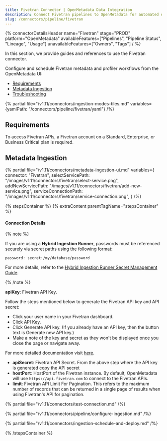 ```yaml
---
title: Fivetran Connector | OpenMetadata Data Integration
description: Connect Fivetran pipelines to OpenMetadata for automated data lineage tracking, metadata discovery, and comprehensive pipeline monitoring and governance.
slug: /connectors/pipeline/fivetran
---
```


{% connectorDetailsHeader
name="Fivetran"
stage="PROD"
platform="OpenMetadata"
availableFeatures=["Pipelines", "Pipeline Status", "Lineage", "Usage"]
unavailableFeatures=["Owners", "Tags"]
/ %}

In this section, we provide guides and references to use the Fivetran connector.

Configure and schedule Fivetran metadata and profiler workflows from the OpenMetadata UI:

- [Requirements](#requirements)
- [Metadata Ingestion](#metadata-ingestion)
- [Troubleshooting](/connectors/pipeline/fivetran/troubleshooting)

{% partial file="/v1.11/connectors/ingestion-modes-tiles.md" variables={yamlPath: "/connectors/pipeline/fivetran/yaml"} /%}

## Requirements

To access Fivetran APIs, a Fivetran account on a Standard, Enterprise, or Business Critical plan is required.

## Metadata Ingestion

{% partial 
  file="/v1.11/connectors/metadata-ingestion-ui.md" 
  variables={
    connector: "Fivetran", 
    selectServicePath: "/images/v1.11/connectors/fivetran/select-service.png",
    addNewServicePath: "/images/v1.11/connectors/fivetran/add-new-service.png",
    serviceConnectionPath: "/images/v1.11/connectors/fivetran/service-connection.png",
} 
/%}

{% stepsContainer %}
{% extraContent parentTagName="stepsContainer" %}

#### Connection Details

{% note %} 

If you are using a **Hybrid Ingestion Runner**, passwords must be referenced securely via secret paths using the following format:

```
password: secret:/my/database/password
```
For more details, refer to the [Hybrid Ingestion Runner Secret Management Guide](https://docs.getcollate.io/getting-started/day-1/hybrid-saas/hybrid-ingestion-runner#3.-manage-secrets-securely).

{% /note %}

**apiKey**: Fivetran API Key.

Follow the steps mentioned below to generate the Fivetran API key and API secret:
- Click your user name in your Fivetran dashboard.
- Click API Key.
- Click Generate API key. (If you already have an API key, then the button text is Generate new API key.)
- Make a note of the key and secret as they won't be displayed once you close the page or navigate away.

For more detailed documentation visit [here](https://fivetran.com/docs/rest-api/getting-started).

- **apiSecret**: Fivetran API Secret. From the above step where the API key is generated copy the API secret
- **hostPort**: HostPort of the Fivetran instance. By default, OpenMetadata will use `https://api.fivetran.com` to connect to the Fivetran APIs.
- **limit**: Fivetran API Limit For Pagination. This refers to the maximum number of records that can be returned in a single page of results when using Fivetran's API for pagination.

{% partial file="/v1.11/connectors/test-connection.md" /%}

{% partial file="/v1.11/connectors/pipeline/configure-ingestion.md" /%}

{% partial file="/v1.11/connectors/ingestion-schedule-and-deploy.md" /%}

{% /stepsContainer %}
